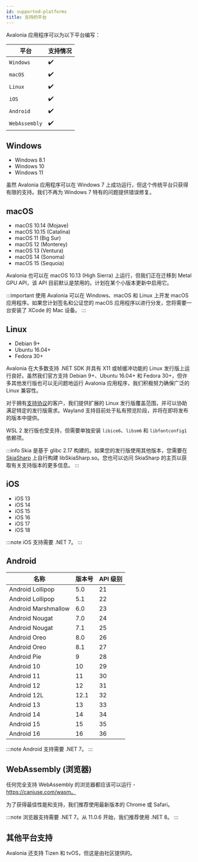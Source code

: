 ```yaml
---
id: supported-platforms
title: 支持的平台
---
```


Avalonia 应用程序可以为以下平台编写：

| 平台    | 支持情况 |
|-------------|-----------|
| `Windows`     | ✔️         |
| `macOS `      | ✔️         |
| `Linux`       | ✔️         |
| `iOS`        | ✔️         |
| `Android`     | ✔️         |
| `WebAssembly` | ✔️         |

## Windows

* Windows 8.1
* Windows 10
* Windows 11

虽然 Avalonia 应用程序可以在 Windows 7 上成功运行，但这个传统平台只获得有限的支持。我们不再为 Windows 7 特有的问题提供错误修复。

## macOS

* macOS 10.14 (Mojave)
* macOS 10.15 (Catalina)
* macOS 11 (Big Sur)
* macOS 12 (Monterey)
* macOS 13 (Ventura)
* macOS 14 (Sonoma)
* macOS 15 (Sequoia)

Avalonia 也可以在 macOS 10.13 (High Sierra) 上运行，但我们正在迁移到 Metal GPU API，该 API 目前默认是禁用的。计划在某个小版本更新中启用它。

:::important
使用 Avalonia 可以在 Windows、macOS 和 Linux 上开发 macOS 应用程序。如果您计划签名和公证您的 macOS 应用程序以进行分发，您将需要一台安装了 XCode 的 Mac 设备。
:::

## Linux

* Debian 9+
* Ubuntu 16.04+
* Fedora 30+

Avalonia 在大多数支持 .NET SDK 并具有 X11 或帧缓冲功能的 Linux 发行版上运行良好。虽然我们官方支持 Debian 9+、Ubuntu 16.04+ 和 Fedora 30+，但许多其他发行版也可以无问题地运行 Avalonia 应用程序，我们积极努力确保广泛的 Linux 兼容性。

对于拥有[支持协议](https://avaloniaui.net/support)的客户，我们提供扩展的 Linux 发行版覆盖范围，并可以协助满足特定的发行版需求。Wayland 支持目前处于私有预览阶段，并将在即将发布的版本中提供。

WSL 2 发行版也受支持，但需要单独安装 `libice6`、`libsm6` 和 `libfontconfig1` 依赖项。

:::info
Skia 是基于 glibc 2.17 构建的。如果您的发行版使用其他版本，您需要在 [SkiaSharp](https://github.com/mono/SkiaSharp) 上自行构建 libSkiaSharp.so。您也可以访问 SkiaSharp 的主页以获取有关支持版本的更多信息。
:::

## iOS 

* iOS 13
* iOS 14
* iOS 15
* iOS 16
* iOS 17
* iOS 18

:::note
iOS 支持需要 .NET 7。
:::

## Android 

| 名称                | 版本号 | API 级别 |
|---------------------|---------|-----|
| Android Lollipop    | 5.0     | 21  |
| Android Lollipop    | 5.1     | 22  |
| Android Marshmallow | 6.0     | 23  |
| Android Nougat      | 7.0     | 24  |
| Android Nougat      | 7.1     | 25  |
| Android Oreo        | 8.0     | 26  |
| Android Oreo        | 8.1     | 27  |
| Android Pie         | 9       | 28  |
| Android 10          | 10      | 29  |
| Android 11          | 11      | 30  |
| Android 12          | 12      | 31  |
| Android 12L         | 12.1    | 32  |
| Android 13          | 13      | 33  |
| Android 14          | 14      | 34  |
| Android 15          | 15      | 35  |
| Android 16          | 16      | 36  |

:::note
Android 支持需要 .NET 7。
:::

## WebAssembly (浏览器)
任何完全支持 WebAssembly 的浏览器都应该可以运行 - https://caniuse.com/wasm。

为了获得最佳性能和支持，我们推荐使用最新版本的 Chrome 或 Safari。

:::note
浏览器支持需要 .NET 7。从 11.0.6 开始，我们推荐使用 .NET 8。
:::

## 其他平台支持
Avalonia 还支持 Tizen 和 tvOS，但这是由社区提供的。